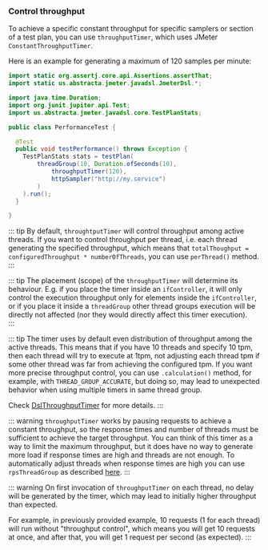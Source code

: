 ### Control throughput

To achieve a specific constant throughput for specific samplers or section of a test plan, you can use `throughputTimer`, which uses JMeter `ConstantThroughputTimer`.

Here is an example for generating a maximum of 120 samples per minute:

```java
import static org.assertj.core.api.Assertions.assertThat;
import static us.abstracta.jmeter.javadsl.JmeterDsl.*;

import java.time.Duration;
import org.junit.jupiter.api.Test;
import us.abstracta.jmeter.javadsl.core.TestPlanStats;

public class PerformanceTest {

  @Test
  public void testPerformance() throws Exception {
    TestPlanStats stats = testPlan(
        threadGroup(10, Duration.ofSeconds(10),
            throughputTimer(120),
            httpSampler("http://my.service")
        ) 
    ).run();
  }

}
```

::: tip
By default, `throughtputTimer` will control throughput among active threads. If you want to control throughput per thread, i.e. each thread generating the specified throughput, which means that `totalThoughput = configuredThroughput * numberOfThreads`, you can use `perThread()` method.
:::

::: tip
The placement (scope) of the `throughputTimer` will determine its behaviour. E.g. if you place the timer inside an `ifController`, it will only control the execution throughput only for elements inside the `ifController`, or if you place it inside a `threadGroup` other thread groups execution will be directly not affected (nor they would directly affect this timer execution).  
:::

::: tip
The timer uses by default even distribution of throughput among the active threads. This means that if you have 10 threads and specify 10 tpm, then each thread will try to execute at 1tpm, not adjusting each thread tpm if some other thread was far from achieving the configured tpm. If you want more precise throughput control, you can use `.calculation()` method, for example, with `THREAD_GROUP_ACCURATE`, but doing so, may lead to unexpected behavior when using multiple timers in same thread group.

Check [DslThroughputTimer](/jmeter-java-dsl/src/main/java/us/abstracta/jmeter/javadsl/core/timers/DslThroughputTimer.java) for more details.
:::

::: warning
`throughputTimer` works by pausing requests to achieve a constant throughput, so the response times and number of threads must be sufficient to achieve the target throughput. You can think of this timer as a way to limit the maximum throughput, but it does have no way to generate more load if response times are high and threads are not enough. To automatically adjust threads when response times are high you can use `rpsThreadGroup` as described [here](../thread-groups/rps-thread-group#throughput-based-thread-group).
:::

::: warning
On first invocation of `throughputTimer` on each thread, no delay will be generated by the timer, which may lead to initially higher throughput than expected.

For example, in previously provided example, 10 requests (1 for each thread) will run without "throughput control", which means you will get 10 requests at once, and after that, you will get 1 request per second (as expected).
:::
